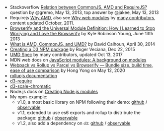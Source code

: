 
- Stackoverflow [Relation between CommonJS, AMD and RequireJS?](https://stackoverflow.com/questions/16521471/relation-between-commonjs-amd-and-requirejs) question by @gremo, May 13, 2013, top answer by @jakee, May 13, 2013
- Requirejs [Why AMD](https://requirejs.org/docs/whyamd.html), also see [Why web modules](https://requirejs.org/docs/why.html) by [many contributors](https://github.com/requirejs/requirejs/blob/master/docs/why.html), content updated October, 2011.
- [Browserify and the Universal Module Definition: How I Learned to Stop Worrying and Love the Browserify](https://dontkry.com/posts/code/browserify-and-the-universal-module-definition.html) by Kyle Robinson Young, June 13th 2013
- [What is AMD, CommonJS, and UMD?](https://www.davidbcalhoun.com/2014/what-is-amd-commonjs-and-umd/) by David Calhoun, April 30, 2014
- [Creating a D3 NPM package](https://geoexamples.com/other/2015/12/22/npm_packages.html) by Roger Veciana, Dec 22, 2015
- [UMD Spec](https://github.com/umdjs/umd) by many contributors, updated Oct 13, 2017
- MDN web docs on [JavaScript modules: A background on modules](https://developer.mozilla.org/en-US/docs/Web/JavaScript/Guide/Modules)
- [Webpack vs Rollup vs Parcel vs Browserify — Bundle size, build time, ease of use comparison](https://medium.com/swlh/webpack-vs-rollup-vs-parcel-vs-browserify-bundle-size-build-time-ease-of-use-comparison-d80699822c37) by Hong Yong on May 12, 2020
- [rollupjs documentation](https://www.rollupjs.org/guide/en/#overview)
- [d3-require](https://github.com/d3/d3-require)
- [d3-scale-chromatic](https://github.com/d3/d3-scale-chromatic/blob/master/package.json)
- Node.js docs on [Creating Node.js modules](https://docs.npmjs.com/creating-node-js-modules)
- My npm-example:
    - v1.0, a most basic library on NPM following their demo: [github](https://github.com/andyreagan/npm-example/tree/1.0.0) / [observable](https://observablehq.com/@andyreagan/js-library-npm-example-demo)
    - v1.1, extended to use es6 exports and rollup to distribute the package: [github](https://github.com/andyreagan/npm-example/tree/1.1.0) / [observable](https://observablehq.com/@andyreagan/js-library-npm-example-demo-using-es6-export-and-rollup)
    - v1.2, also add a dependency on `d3`: [github](https://github.com/andyreagan/npm-example/tree/1.2.0) / [observable](https://observablehq.com/@andyreagan/js-library-npm-example-demo-using-es6-export-and-rollup-with)